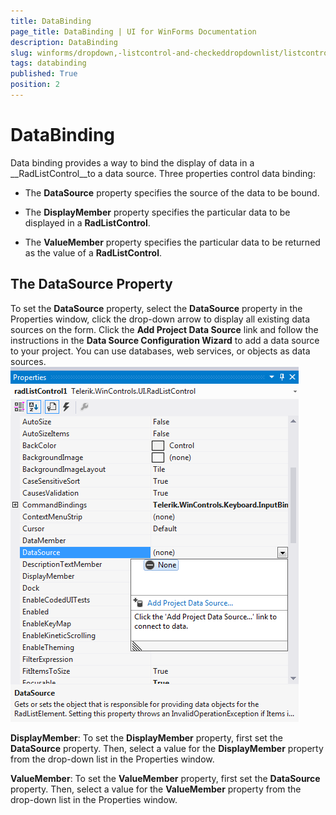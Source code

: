 ```yaml
---
title: DataBinding
page_title: DataBinding | UI for WinForms Documentation
description: DataBinding
slug: winforms/dropdown,-listcontrol-and-checkeddropdownlist/listcontrol/databinding
tags: databinding
published: True
position: 2
---
```


# DataBinding



Data binding provides a way to bind the display of data in a __RadListControl__to a data source. Three properties control data binding:

* The __DataSource__ property specifies the source of the data to be bound.

* The __DisplayMember__ property specifies the particular data to be displayed in a __RadListControl__.

* The __ValueMember__ property specifies the particular data to be returned as the value of a __RadListControl__.

## The DataSource Property

To set the __DataSource__ property, select the __DataSource__ property in the Properties window, click the drop-down arrow to display all existing data sources on the form. Click the __Add Project Data Source__ link and follow the instructions in the __Data Source Configuration Wizard__ to add a data source to your project. You can use databases, web services, or objects as data sources.![dropdown-and-listcontrol-listcontrol-databinding 002](images/dropdown-and-listcontrol-listcontrol-databinding002.png)

__DisplayMember__: To set the __DisplayMember__ property, first set the __DataSource__ property. Then, select a value for the __DisplayMember__ property from the drop-down list in the Properties window.

__ValueMember__: To set the __ValueMember__ property, first set the __DataSource__ property. Then, select a value for the __ValueMember__ property from the drop-down list in the Properties window.
